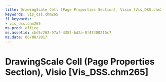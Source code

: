 ```yaml
---
title: DrawingScale Cell (Page Properties Section), Visio [Vis_DSS.chm265]
keywords: vis_dss.chm265
f1_keywords:
- vis_dss.chm265
ms.prod: office
ms.assetid: cbd5c262-97af-4352-bd2a-0f47380215c7
ms.date: 06/08/2017
---
```



# DrawingScale Cell (Page Properties Section), Visio [Vis_DSS.chm265]

